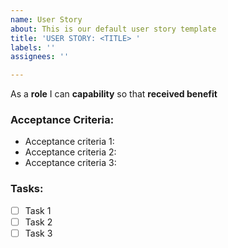 ```yaml
---
name: User Story
about: This is our default user story template
title: 'USER STORY: <TITLE> '
labels: ''
assignees: ''

---
```


As a **role** I can **capability** so that **received benefit**

### Acceptance Criteria:
- Acceptance criteria 1:
- Acceptance criteria 2:
- Acceptance criteria 3:
### Tasks:
- [ ] Task 1
- [ ] Task 2
- [ ] Task 3

